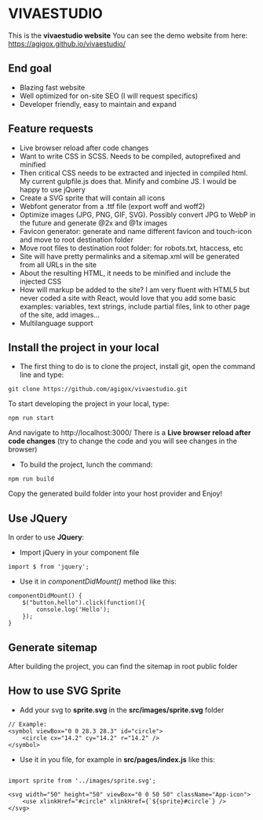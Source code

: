 # VIVAESTUDIO
This is the **vivaestudio website**
You can see the demo website from here: https://agigox.github.io/vivaestudio/

## End goal
- Blazing fast website
- Well optimized for on-site SEO (I will request specifics)
- Developer friendly, easy to maintain and expand

## Feature requests
- Live browser reload after code changes
- Want to write CSS in SCSS. Needs to be compiled, autoprefixed and minified
- Then critical CSS needs to be extracted and injected in compiled html. My current gulpfile.js does that.
Minify and combine JS. I would be happy to use jQuery
- Create a SVG sprite that will contain all icons
- Webfont generator from a .ttf file (export woff and woff2)
- Optimize images (JPG, PNG, GIF, SVG). Possibly convert JPG to WebP in the future and generate @2x and @1x images
- Favicon generator: generate and name different favicon and touch-icon and move to root destination folder
- Move root files to destination root folder: for robots.txt, htaccess, etc
- Site will have pretty permalinks and a sitemap.xml will be generated from all URLs in the site
- About the resulting HTML, it needs to be minified and include the injected CSS
- How will markup be added to the site? I am very fluent with HTML5 but never coded a site with React, would love that you add some basic examples: variables, text strings, include partial files, link to other page of the site, add images...
- Multilanguage support

## Install the project in your local
- The first thing to do is to clone the project, install git, open the command line and type:
```
git clone https://github.com/agigox/vivaestudio.git
```
To start developing the project in your local, type:
```
npm run start
```
And navigate to http://localhost:3000/
There is a **Live browser reload after code changes** (try to change the code and you will see changes in the browser)
- To build the project, lunch the command:
```
npm run build
```
Copy the generated build folder into your host provider and Enjoy!

## Use JQuery
In order to use **JQuery**:
- Import jQuery in your component file
```
import $ from 'jquery';
```
- Use it in _componentDidMount()_ method like this:
```
componentDidMount() {
    $("button.hello").click(function(){
        console.log('Hello');
    });
}
```
## Generate sitemap
After building the project, you can find the sitemap in root public folder


## How to use SVG Sprite

- Add your svg to **sprite.svg** in the **src/images/sprite.svg** folder
```
// Example:
<symbol viewBox="0 0 28.3 28.3" id="circle">
    <circle cx="14.2" cy="14.2" r="14.2" />
</symbol>
```
- Use it in you file, for example in **src/pages/index.js** like this:
```

import sprite from '../images/sprite.svg';

<svg width="50" height="50" viewBox="0 0 50 50" className="App-icon">
    <use xlinkHref="#circle" xlinkHref={`${sprite}#circle`} />
</svg>
```

